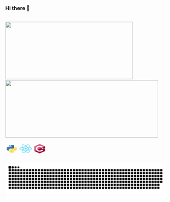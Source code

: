 ### Hi there 👋

<!--
**othonoliveira/othonoliveira** is a ✨ _special_ ✨ repository because its `README.md` (this file) appears on your GitHub profile.

Here are some ideas to get you started:

- 🔭 I’m currently working on ...
- 🌱 I’m currently learning ...
- 👯 I’m looking to collaborate on ...
- 🤔 I’m looking for help with ...
- 💬 Ask me about ...
- 📫 How to reach me: ...
- 😄 Pronouns: ...
- ⚡ Fun fact: ...
-->
<div style="display: inline_block"><br>
  <img height="180em" width="400em" src="https://github-readme-stats.vercel.app/api?username=othonoliveira&show_icons=true&theme=dark&include_all_comits=true&count_private=true"/>
  <img height="180em" width="480em" src="https://github-readme-stats.vercel.app/api/top-langs/?username=othonoliveira&layout=compact&langs_count=16&theme=dark"/>
</div>

<div style="display: inline_block"><br>
  <img align="center" alt="Rafa-Python" height="30" width="40" src="https://raw.githubusercontent.com/devicons/devicon/master/icons/python/python-original.svg">
  <img align="center" alt="Rafa-React" height="30" width="40" src="https://raw.githubusercontent.com/devicons/devicon/master/icons/react/react-original.svg">
  <img align="center" alt="Rafa-cplusplus" height="30" width="40" src="https://raw.githubusercontent.com/devicons/devicon/master/icons/cplusplus/cplusplus-original.svg">
</div>

  ##

![Snake animation](https://github.com/othonoliveira/othonoliveira/blob/output/github-contribution-grid-snake.svg)
